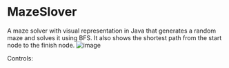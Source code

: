 # MazeSlover
A maze solver with visual representation in Java that generates a random maze and solves it using BFS. It also shows the shortest path from the start node to the finish node. 
![image](https://github.com/antonio03311salajan/MazeSlover/assets/112022895/8644e6de-4e66-4ff1-b839-4486e39c2f0d)

Controls:

